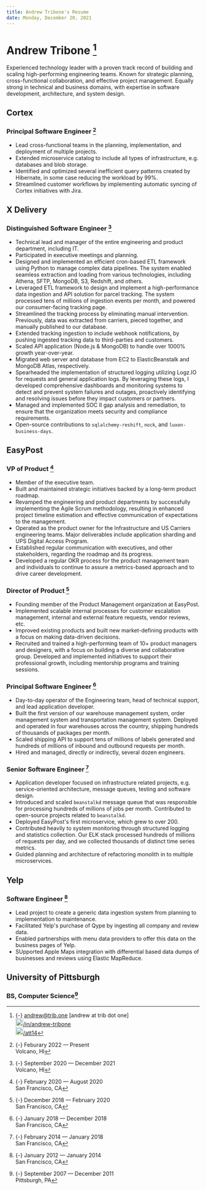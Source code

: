 ```yaml
---
title: Andrew Tribone's Resume
date: Monday, December 20, 2021
---
```


# Andrew Tribone [^H1]

Experienced technology leader with a proven track record of building and scaling high-performing engineering teams. Known for strategic planning, cross-functional collaboration, and effective project management. Equally strong in technical and business domains, with expertise in software development, architecture, and system design.

## Cortex

### Principal Software Engineer [^C1]

* Lead cross-functional teams in the planning, implementation, and deployment of multiple projects.
* Extended microservice catalog to include all types of infrastructure, e.g. databases and blob storage.
* Identified and optimized several inefficient query patterns created by Hibernate, in some case reducing the workload by 99%.
* Streamlined customer workflows by implementing automatic syncing of Cortex initiatives with Jira.

## X Delivery

### Distinguished Software Engineer [^X1]

* Technical lead and manager of the entire engineering and product department, including IT.
* Participated in executive meetings and planning.
* Designed and implemented an efficient cron-based ETL framework using Python to manage complex data pipelines. The system enabled seamless extraction and loading from various technologies, including Athena, SFTP, MongoDB, S3, Redshift, and others.
* Leveraged ETL framework to design and implement a high-performance data ingestion and API solution for parcel tracking. The system processed tens of millions of ingestion events per month, and powered our consumer-facing tracking page.
* Streamlined the tracking process by eliminating manual intervention. Previously, data was extracted from carriers, pieced together, and manually published to our database.
* Extended tracking ingestion to include webhook notifications, by pushing ingested tracking data to third-parties and customers.
* Scaled API application (Node.js & MongoDB) to handle over 1000% growth year-over-year.
* Migrated web server and database from EC2 to ElasticBeanstalk and MongoDB Atlas, respectively.
* Spearheaded the implementation of structured logging utilizing Logz.IO for requests and general application logs. By leveraging these logs, I developed comprehensive dashboards and monitoring systems to detect and prevent system failures and outages, proactively identifying and resolving issues before they impact customers or partners.
* Managed and implemented SOC II gap analysis and remediation, to ensure that the organization meets security and compliance requirements.
* Open-source contributions to `sqlalchemy-reshift`, `nock`, and `luxon-business-days`.

## EasyPost

### VP of Product [^E4]

* Member of the executive team.
* Built and maintained strategic initiatives backed by a long-term product roadmap.
* Revamped the engineering and product departments by successfully implementing the Agile Scrum methodology, resulting in enhanced project timeline estimation and effective communication of expectations to the management.
* Operated as the product owner for the Infrastructure and US Carriers engineering teams. Major deliverables include application sharding and UPS Digital Access Program.
* Established regular communication with executives, and other stakeholders, regarding the roadmap and its progress.
* Developed a regular OKR process for the product management team and individuals to continue to assure a metrics-based approach and to drive career development.

### Director of Product [^E3]

* Founding member of the Product Management organization at EasyPost.
* Implemented scalable internal processes for customer escalation management, internal and external feature requests, vendor reviews, etc.
* Improved existing products and built new market-defining products with a focus on making data-driven decisions.
* Recruited and trained a high-performing team of 10+ product managers and designers, with a focus on building a diverse and collaborative group. Developed and implemented initiatives to support their professional growth, including mentorship programs and training sessions.

### Principal Software Engineer [^E2]

* Day-to-day operator of the Engineering team, head of technical support, and lead application developer.
* Built the first version of our warehouse management system, order management system and transportation management system. Deployed and operated in four warehouses across the country, shipping hundreds of thousands of packages per month.
* Scaled shipping API to support tens of millions of labels generated and hundreds of millions of inbound and outbound requests per month.
* Hired and managed, directly or indirectly, several dozen engineers.

### Senior Software Engineer [^E1]

* Application developer focused on infrastructure related projects, e.g. service-oriented architecture, message queues, testing and software design.
* Introduced and scaled `beanstalkd` message queue that was responsible for processing hundreds of millions of jobs per month. Contributed to open-source projects related to `beanstalkd`.
* Deployed EasyPost's first microservice, which grew to over 200.
* Contributed heavily to system monitoring through structured logging and statistics collection. Our ELK stack processed hundreds of millions of requests per day, and we collected thousands of distinct time series metrics.
* Guided planning and architecture of refactoring monolith in to multiple microservices.

## Yelp

### Software Engineer [^Y1]

* Lead project to create a generic data ingestion system from planning to implementation to maintenance.
* Facilitated Yelp's purchase of Qype by ingesting all company and review data.
* Enabled partnerships with menu data providers to offer this data on the business pages of Yelp.
* SUpported Apple Maps integration with differential based data dumps of businesses and reviews using Elastic MapReduce.

## University of Pittsburgh
### BS, Computer Science[^P1]

[^H1]: {-} [andrew@trib.one](mailto:andrew@trib.one) [andrew at trib dot one]<br>[<img src="/static/img/linkedin-brands.svg" width=20px height=20px>/in/andrew-tribone](https://www.linkedin.com/in/andrew-tribone/)<br>[<img src="/static/img/github-square-brands.svg" width=20px height=20px>/att14](https://github.com/att14)
[^C1]: {-} Feburary 2022 — Present<br>Volcano, HI
[^X1]: {-} September 2020 — December 2021<br>Volcano, HI
[^E4]: {-} February 2020 — August 2020<br>San Francisco, CA
[^E3]: {-} December 2018 — February 2020<br>San Francisco, CA
[^E2]: {-} January 2018 — December 2018<br>San Francisco, CA
[^E1]: {-} February 2014 — January 2018<br>San Francisco, CA
[^Y1]: {-} January 2012 — January 2014<br>San Francisco, CA
[^P1]: {-} September 2007 — December 2011<br>Pittsburgh, PA
